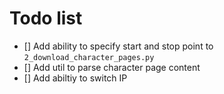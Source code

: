# Todo list

- [] Add ability to specify start and stop point to `2_download_character_pages.py`
- [] Add util to parse character page content
- [] Add abiltiy to switch IP
